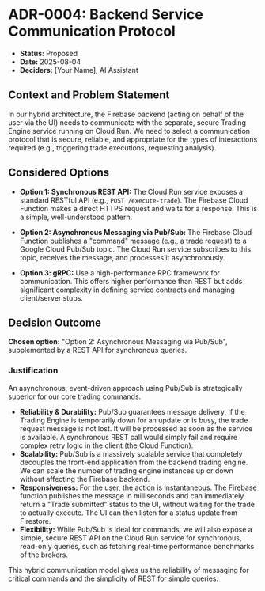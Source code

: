 # ADR-0004: Backend Service Communication Protocol

* **Status:** Proposed
* **Date:** 2025-08-04
* **Deciders:** [Your Name], AI Assistant

## Context and Problem Statement

In our hybrid architecture, the Firebase backend (acting on behalf of the user via the UI) needs to communicate with the separate, secure Trading Engine service running on Cloud Run. We need to select a communication protocol that is secure, reliable, and appropriate for the types of interactions required (e.g., triggering trade executions, requesting analysis).

## Considered Options

* **Option 1: Synchronous REST API:** The Cloud Run service exposes a standard RESTful API (e.g., `POST /execute-trade`). The Firebase Cloud Function makes a direct HTTPS request and waits for a response. This is a simple, well-understood pattern.

* **Option 2: Asynchronous Messaging via Pub/Sub:** The Firebase Cloud Function publishes a "command" message (e.g., a trade request) to a Google Cloud Pub/Sub topic. The Cloud Run service subscribes to this topic, receives the message, and processes it asynchronously.

* **Option 3: gRPC:** Use a high-performance RPC framework for communication. This offers higher performance than REST but adds significant complexity in defining service contracts and managing client/server stubs.

## Decision Outcome

**Chosen option:** "Option 2: Asynchronous Messaging via Pub/Sub", supplemented by a REST API for synchronous queries.

### Justification

An asynchronous, event-driven approach using Pub/Sub is strategically superior for our core trading commands.

* **Reliability & Durability:** Pub/Sub guarantees message delivery. If the Trading Engine is temporarily down for an update or is busy, the trade request message is not lost. It will be processed as soon as the service is available. A synchronous REST call would simply fail and require complex retry logic in the client (the Cloud Function).
* **Scalability:** Pub/Sub is a massively scalable service that completely decouples the front-end application from the backend trading engine. We can scale the number of trading engine instances up or down without affecting the Firebase backend.
* **Responsiveness:** For the user, the action is instantaneous. The Firebase function publishes the message in milliseconds and can immediately return a "Trade submitted" status to the UI, without waiting for the trade to actually execute. The UI can then listen for a status update from Firestore.
* **Flexibility:** While Pub/Sub is ideal for commands, we will also expose a simple, secure REST API on the Cloud Run service for synchronous, read-only queries, such as fetching real-time performance benchmarks of the brokers.

This hybrid communication model gives us the reliability of messaging for critical commands and the simplicity of REST for simple queries.
